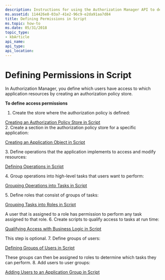 ```yaml
---
description: Instructions for using the Authorization Manager API to define permissions in Script by creating an authorization policy store.
ms.assetid: 114426e8-03a7-41e2-96c9-e2da91aa7d84
title: Defining Permissions in Script
ms.topic: how-to
ms.date: 05/31/2018
topic_type: 
- kbArticle
api_name: 
api_type: 
api_location: 
---
```


# Defining Permissions in Script

In Authorization Manager, you define which users have access to which application resources by creating an authorization policy store.

**To define access permissions**

1.  Create the store where the authorization policy is defined:<dl>

[Creating an Authorization Policy Store in Script](creating-an-authorization-policy-store-object-in-script.md)  
    </dl>
2.  Create a section in the authorization policy store for a specific application:<dl>

[Creating an Application Object in Script](creating-an-application-object-in-script.md)  
    </dl>
3.  Define operations that the application implements to access and modify resources:<dl>

[Defining Operations in Script](defining-operations-in-script.md)  
    </dl>
4.  Group operations into high-level tasks that users want to perform:<dl>

[Grouping Operations into Tasks in Script](grouping-operations-into-tasks-in-script.md)  
    </dl>
5.  Define roles that consist of groups of tasks:<dl>

[Grouping Tasks into Roles in Script](grouping-tasks-into-roles-in-script.md)  
    </dl>A user that is assigned to a role has permission to perform any task assigned to that role.
6.  Create scripts to qualify access to tasks at run time:<dl>

[Qualifying Access with Business Logic in Script](qualifying-access-with-business-logic-in-script.md)  
    </dl>This step is optional.
7.  Define groups of users:<dl>

[Defining Groups of Users in Script](defining-groups-of-users-in-script.md)  
    </dl>These groups can then be assigned to roles to determine which tasks they can perform.
8.  Add users to user groups:<dl>

[Adding Users to an Application Group in Script](adding-users-to-an-application-group-in-script.md)  
    </dl>

 

 



